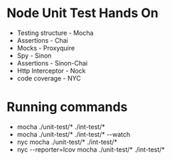 # Node Unit Test Hands On
* Testing structure - Mocha
* Assertions - Chai
* Mocks - Proxyquire
* Spy - Sinon
* Assertions - Sinon-Chai
* Http Interceptor - Nock
* code coverage - NYC


# Running commands
* mocha ./unit-test/* ./int-test/*
* mocha ./unit-test/* ./int-test/* --watch
* nyc mocha ./unit-test/* ./int-test/*
* nyc --reporter=lcov mocha ./unit-test/* ./int-test/*